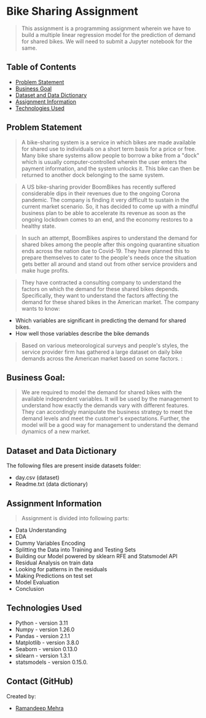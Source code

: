 # Bike Sharing Assignment
> This assignment is a programming assignment wherein we have to build a multiple linear regression model for the prediction of demand for shared bikes. We will need to submit a Jupyter notebook for the same.

## Table of Contents
* [Problem Statement](#problem-statement)
* [Business Goal](#business-goal)
* [Dataset and Data Dictionary](#dataset-and-data-dictionary)
* [Assignment Information](#assignment-information)
* [Technologies Used](#technologies-used)

## Problem Statement
> A bike-sharing system is a service in which bikes are made available for shared use to individuals on a short term basis for a price or free. Many bike share systems allow people to borrow a bike from a "dock" which is usually computer-controlled wherein the user enters the payment information, and the system unlocks it. This bike can then be returned to another dock belonging to the same system.


> A US bike-sharing provider BoomBikes has recently suffered considerable dips in their revenues due to the ongoing Corona pandemic. The company is finding it very difficult to sustain in the current market scenario. So, it has decided to come up with a mindful business plan to be able to accelerate its revenue as soon as the ongoing lockdown comes to an end, and the economy restores to a healthy state. 


> In such an attempt, BoomBikes aspires to understand the demand for shared bikes among the people after this ongoing quarantine situation ends across the nation due to Covid-19. They have planned this to prepare themselves to cater to the people's needs once the situation gets better all around and stand out from other service providers and make huge profits.


> They have contracted a consulting company to understand the factors on which the demand for these shared bikes depends. Specifically, they want to understand the factors affecting the demand for these shared bikes in the American market. The company wants to know:

- Which variables are significant in predicting the demand for shared bikes.
- How well those variables describe the bike demands
> Based on various meteorological surveys and people's styles, the service provider firm has gathered a large dataset on daily bike demands across the American market based on some factors. :

## Business Goal:
> We are required to model the demand for shared bikes with the available independent variables. It will be used by the management to understand how exactly the demands vary with different features. They can accordingly manipulate the business strategy to meet the demand levels and meet the customer's expectations. Further, the model will be a good way for management to understand the demand dynamics of a new market. 

## Dataset and Data Dictionary
The following files are present inside datasets folder:
- day.csv (dataset)
- Readme.txt (data dictionary)

## Assignment Information
> Assignment is divided into following parts:
- Data Understanding
- EDA
- Dummy Variables Encoding
- Splitting the Data into Training and Testing Sets
- Building our Model powered by sklearn RFE and Statsmodel API
- Residual Analysis on train data
- Looking for patterns in the residuals
- Making Predictions on test set
- Model Evaluation
- Conclusion

## Technologies Used
- Python - version 3.11
- Numpy - version 1.26.0
- Pandas - version 2.1.1
- Matplotlib - version 3.8.0
- Seaborn - version 0.13.0
- sklearn - version 1.3.1
- statsmodels - version 0.15.0.

## Contact (GitHub)
Created by: 
- [Ramandeep Mehra](https://github.com/Ramandeepmehra) 


